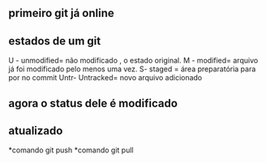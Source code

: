 ## primeiro git já online
  ## estados de um git

  U - unmodified= não modificado , o estado original.
  M - modified= arquivo já foi modificado pelo menos uma vez.
  S- staged = área preparatória para por no commit
  Untr- Untracked= novo arquivo adicionado 
## agora o status dele é modificado 

## atualizado

*comando git push
*comando git pull
